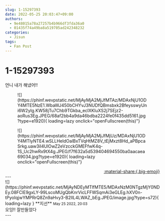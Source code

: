 ```yaml
---
slug: 1-15297393
date: 2022-05-25 20:03:47+09:00
authors:
  - 9e48015a78a27257b4b966df3fda36a0
  - 01435f74a49ba8a519705ad242348232
categories:
  - Jisun
tags:
  - Fan Post
---
```


# 1-15297393

<div class="post-container" markdown="1">
<div class="content-container md-sidebar__scrollwrap" markdown="1">

언니 내가 해냈어!!
<figure markdown="1">
![](https://phinf.wevpstatic.net/MjAyMjA2MjJfMTAz/MDAxNjU1ODY4MTE5NzE1.WbaWJ450bCHYvJ3NUDfQBmsbxk2BfeysswyUni6W2yIg.KW58jTu7Chb9TGkba_eclXKIuXS2j7SEjz2-aoRus3Eg.JPEG/68af2bb4a9da46bdba2224fe0f435dd5161.jpg?type=e1920){ loading=lazy onclick="openFullscreen(this)"}
</figure>

<figure markdown="1">
![](https://phinf.wevpstatic.net/MjAyMjA2MjJfMjUz/MDAxNjU1ODY4MTIyNTE4.wSLLHeIdOalBxTVqHtMZ8V_tEjMxzt8Hd_aPBpcaSrkg.uaw3il4UlOwZ2eVzcckGMEFfwK4q-1S_Uc2hwRx9tX4g.JPEG/f7f632a5d539404694550ba0aacaea69034.jpg?type=e1920){ loading=lazy onclick="openFullscreen(this)"}
</figure>


</div>
</div>

<div style="text-align: right;" markdown="1">
<a href="https://weverse.io/fromis9/fanpost/1-15297393" style="text-align: right;">:material-share:{.big-emoji}</a>
</div>
---

<div class="comments-container md-sidebar__scrollwrap" markdown="1">
<div class="comment" markdown="1">
<div class='id-container' markdown="1">
![](https://phinf.wevpstatic.net/MjAyNDEyMTlfMTE5/MDAxNzM0NTgzMjY0NDEy.08FClE9gxLY-99LscoMUgQbKnrVicLFFWSqmAi3eGLEg.hXV0n-tPyoIqjwYMPRrQ8Zn9aHvy3-B2llL4LWAZ_bEg.JPEG/image.jpg?type=s72){ loading=lazy }
**<span class="artist">지선</span>** <small>May 25 2022, 20:03</small><br>
</div>
<div class='comment-body' markdown="1">
오잉!! 잘만들었다
</div>
</div>
</div>
---
